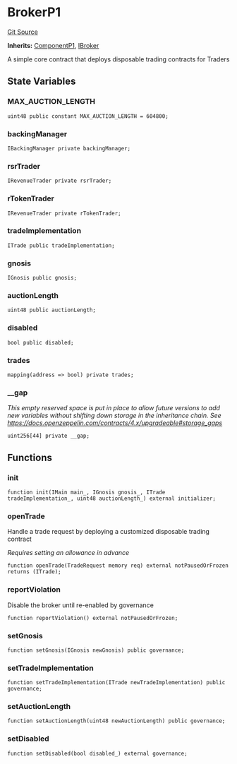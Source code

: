 # BrokerP1
[Git Source](https://github.com/larrythecucumber321/protocol/blob/0e60393685a4ae7994ac986273cdfa4cf9c069ed/contracts/p1/Broker.sol)

**Inherits:**
[ComponentP1](/tools/docgen/src/contracts/p1/mixins/Component.sol/abstract.ComponentP1.md), [IBroker](/tools/docgen/src/contracts/interfaces/IBroker.sol/interface.IBroker.md)

A simple core contract that deploys disposable trading contracts for Traders


## State Variables
### MAX_AUCTION_LENGTH

```solidity
uint48 public constant MAX_AUCTION_LENGTH = 604800;
```


### backingManager

```solidity
IBackingManager private backingManager;
```


### rsrTrader

```solidity
IRevenueTrader private rsrTrader;
```


### rTokenTrader

```solidity
IRevenueTrader private rTokenTrader;
```


### tradeImplementation

```solidity
ITrade public tradeImplementation;
```


### gnosis

```solidity
IGnosis public gnosis;
```


### auctionLength

```solidity
uint48 public auctionLength;
```


### disabled

```solidity
bool public disabled;
```


### trades

```solidity
mapping(address => bool) private trades;
```


### __gap
*This empty reserved space is put in place to allow future versions to add new
variables without shifting down storage in the inheritance chain.
See https://docs.openzeppelin.com/contracts/4.x/upgradeable#storage_gaps*


```solidity
uint256[44] private __gap;
```


## Functions
### init


```solidity
function init(IMain main_, IGnosis gnosis_, ITrade tradeImplementation_, uint48 auctionLength_) external initializer;
```

### openTrade

Handle a trade request by deploying a customized disposable trading contract

*Requires setting an allowance in advance*


```solidity
function openTrade(TradeRequest memory req) external notPausedOrFrozen returns (ITrade);
```

### reportViolation

Disable the broker until re-enabled by governance


```solidity
function reportViolation() external notPausedOrFrozen;
```

### setGnosis


```solidity
function setGnosis(IGnosis newGnosis) public governance;
```

### setTradeImplementation


```solidity
function setTradeImplementation(ITrade newTradeImplementation) public governance;
```

### setAuctionLength


```solidity
function setAuctionLength(uint48 newAuctionLength) public governance;
```

### setDisabled


```solidity
function setDisabled(bool disabled_) external governance;
```

